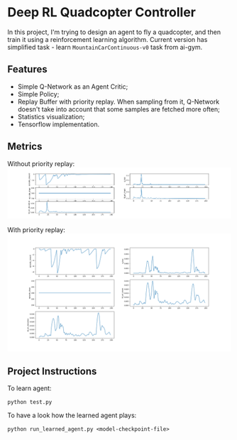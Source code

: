# Deep RL Quadcopter Controller

In this project, I'm trying to design an agent to fly a quadcopter, and then train it using a reinforcement learning algorithm.
Current version has simplified task - learn `MountainCarContinuous-v0` task from ai-gym.

## Features

* Simple Q-Network as an Agent Critic;
* Simple Policy;
* Replay Buffer with priority replay. When sampling from it, Q-Network doesn't take into account that some samples are fetched more often;
* Statistics visualization;
* Tensorflow implementation.

## Metrics

Without priority replay:
![Metrics](./graphs.png)

With priority replay:
![Metrics](./graphs-priority.png)

## Project Instructions

To learn agent:
```
python test.py
```

To have a look how the learned agent plays:
```
python run_learned_agent.py <model-checkpoint-file>
```
